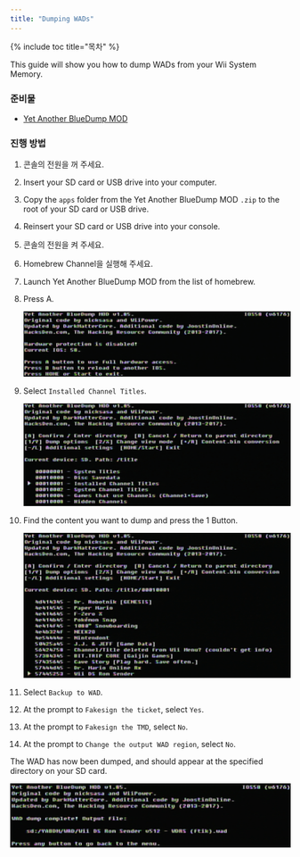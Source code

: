 ```yaml
---
title: "Dumping WADs"
---
```


{% include toc title="목차" %}

This guide will show you how to dump WADs from your Wii System Memory.

### 준비물

+ [Yet Another BlueDump MOD](https://oscwii.org/library/app/Yet-Another-BlueDump-Mod)

### 진행 방법

1. 콘솔의 전원을 꺼 주세요.
1. Insert your SD card or USB drive into your computer.
1. Copy the `apps` folder from the Yet Another BlueDump MOD `.zip` to the root of your SD card or USB drive.
1. Reinsert your SD card or USB drive into your console.
1. 콘솔의 전원을 켜 주세요.
1. Homebrew Channel을 실행해 주세요.
1. Launch Yet Another BlueDump MOD from the list of homebrew.
1. Press A.

    ![](/images/homebrew/DumpWADS/1.png)

1. Select `Installed Channel Titles`.

    ![](/images/homebrew/DumpWADS/2.png)

1. Find the content you want to dump and press the 1 Button.

    ![](/images/homebrew/DumpWADS/3.png)

1. Select `Backup to WAD`.
1. At the prompt to `Fakesign the ticket`, select `Yes`.
1. At the prompt to `Fakesign the TMD`, select `No`.
1. At the prompt to `Change the output WAD region`, select `No`.

The WAD has now been dumped, and should appear at the specified directory on your SD card.

![](/images/homebrew/DumpWADS/4.png)

